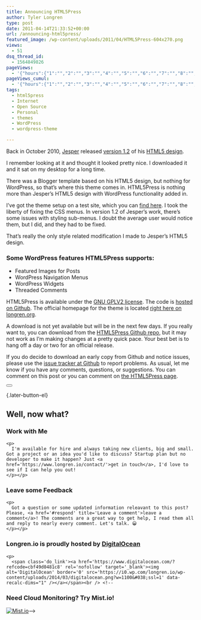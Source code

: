 ```yaml
---
title: Announcing HTML5Press
author: Tyler Longren
type: post
date: 2011-04-14T21:33:52+00:00
url: /announcing-html5press/
featured_image: /wp-content/uploads/2011/04/HTML5Press-604x270.png
views:
  - 51
dsq_thread_id:
  - 1564849826
pageViews:
  - '{"hours":{"1":"","2":"","3":"","4":"","5":"","6":"","7":"","8":"","9":"","10":"","11":"","12":"","13":"","14":"","15":"","16":"","17":"","18":"","19":"","20":"","21":"","22":"","23":"","24":"","25":"","26":"","27":"","28":"","29":"","30":"","31":"","32":"","33":"","34":"","35":"","36":"","37":"","38":"","39":"","40":"","41":"","42":"","43":"","44":"","45":"","46":"","47":""},"days":{"2":"","3":"","4":"","5":"","6":"","7":"","8":"","9":"","10":"","11":"","12":"","13":"","14":""},"weeks":{"3":"","4":"","5":"","6":"","7":"","8":"","9":"","10":"","11":"","12":""},"months":{"4":"","5":"","6":"","7":"","8":"","9":"","10":"","11":"","12":"","13":"","14":"","15":"","16":"","17":"","18":"","19":"","20":"","21":"","22":"","23":"","24":""}}'
pageViews_cumul:
  - '{"hours":{"1":"","2":"","3":"","4":"","5":"","6":"","7":"","8":"","9":"","10":"","11":"","12":"","13":"","14":"","15":"","16":"","17":"","18":"","19":"","20":"","21":"","22":"","23":"","24":"","25":"","26":"","27":"","28":"","29":"","30":"","31":"","32":"","33":"","34":"","35":"","36":"","37":"","38":"","39":"","40":"","41":"","42":"","43":"","44":"","45":"","46":"","47":""},"days":{"2":"","3":"","4":"","5":"","6":"","7":"","8":"","9":"","10":"","11":"","12":"","13":"","14":""},"weeks":{"3":"","4":"","5":"","6":"","7":"","8":"","9":"","10":"","11":"","12":""},"months":{"4":"","5":"","6":"","7":"","8":"","9":"","10":"","11":"","12":"","13":"","14":"","15":"","16":"","17":"","18":"","19":"","20":"","21":"","22":"","23":"","24":""}}'
tags:
  - html5press
  - Internet
  - Open Source
  - Personal
  - themes
  - WordPress
  - wordpress-theme

---
```

Back in October 2010, [Jesper][1] released [version 1.2][2] of his [HTML5 design][2].

I remember looking at it and thought it looked pretty nice. I downloaded it and it sat on my desktop for a long time.

There was a Blogger template based on his HTML5 design, but nothing for WordPress, so that&#8217;s where this theme comes in. HTML5Press is nothing more than Jesper&#8217;s HTML5 design with WordPress functionality added in.

I&#8217;ve got the theme setup on a test site, which you can [find here][3]. I took the liberty of fixing the CSS menus. In version 1.2 of Jesper&#8217;s work, there&#8217;s some issues with styling sub-menus. I doubt the average user would notice them, but I did, and they had to be fixed.

That&#8217;s really the only style related modification I made to Jesper&#8217;s HTML5 design.

### Some WordPress features HTML5Press supports:

  * Featured Images for Posts
  * WordPress Navigation Menus
  * WordPress Widgets
  * Threaded Comments

HTML5Press is available under the [GNU GPLV2 license][4]. The code is [hosted on Github][5]. The official homepage for the theme is located [right here on longren.org][6].

A download is not yet available but will be in the next few days. If you really want to, you can download from the [HTML5Press Github repo][5], but it may not work as I&#8217;m making changes at a pretty quick pace. Your best bet is to hang off a day or two for an official release.

If you do decide to download an early copy from Github and notice issues, please use the [issue tracker at Github][7] to report problems. As usual, let me know if you have any comments, questions, or suggestions. You can comment on this post or you can comment on [the HTML5Press page][6]. 

<div class="wpulike wpulike-default " >
  <div class="wp_ulike_general_class wp_ulike_is_not_liked">
    <button type="button"
					aria-label="Like Button"
					data-ulike-id="2792"
					data-ulike-nonce="78297aee50"
					data-ulike-type="likeThis"
					data-ulike-template="wpulike-default"
					data-ulike-display-likers="0"
					data-ulike-disable-pophover="0"
					class="wp_ulike_btn wp_ulike_put_image wp_likethis_2792"></button><span class="count-box"></span>
  </div>
</div>

[][8]{.later-button-el}

<div class='what-next'>
  <h2>
    Well, now what?
  </h2>
  
  <div class='hire'>
    <h3>
      Work with Me
    </h3>
    
    <p>
      I'm available for hire and always taking new clients, big and small. Got a project or an idea you'd like to discuss? Startup plan but no developer to make it happen? Just <a href='https://www.longren.io/contact/'>get in touch</a>, I'd love to see if I can help you out!
    </p></p>
  </div>
  
  <div class='hire'>
    <h3>
      Leave some Feedback
    </h3>
    
    <p>
      Got a question or some updated information releavant to this post? Please, <a href='#respond' title='Leave a comment'>leave a comment</a>! The comments are a great way to get help, I read them all and reply to nearly every comment. Let's talk. 😀
    </p></p>
  </div>
  
  <div class='now-what-bottom-ad'>
    <h3>
      Longren.io is proudly hosted by <a href='https://www.digitalocean.com/?refcode=cbf49d0481c8'>DigitalOcean</a>
    </h3>
    
    <p>
      <span class='do_link'><a href='https://www.digitalocean.com/?refcode=cbf49d0481c8' rel='nofollow' target='_blank'><img alt='DigitalOcean' border='0' src='https://i0.wp.com/longren.io/wp-content/uploads/2014/03/digitalocean.png?w=1100&#038;ssl=1' data-recalc-dims="1" /></a></span><br /> <!--

<h3>Need Cloud Monitoring? Try Mist.io!</h3>

<span class='do_link'><a href='http://mist.io/?ref=tyler' rel='nofollow' target='_blank'><img alt='Mist.io' border='0' src='https://i0.wp.com/longren.io/wp-content/uploads/2014/04/mistio.jpg?w=1100&#038;ssl=1' data-recalc-dims="1"></a></span>--></div> </div>

 [1]: http://jayj.dk/
 [2]: http://jayj.dk/2009/a-free-html5-and-css3-theme/
 [3]: http://new.longren.org/
 [4]: http://www.gnu.org/licenses/gpl-2.0.html
 [5]: https://github.com/tlongren/html5press
 [6]: http://www.longren.org/wordpress/html5press/
 [7]: https://github.com/tlongren/html5press/issues
 [8]: #